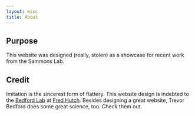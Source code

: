 ```yaml
---
layout: misc
title: About
---
```


## Purpose

This website was designed (really, stolen) as a showcase for recent work from the Sammons Lab.

## Credit

Imitation is the sincerest form of flattery. This website design is indebted to the [Bedford Lab](http://www.bedford.io) at [Fred Hutch](http://www.fredhutch.org). Besides designing a great website, Trevor Bedford does some great science, too. Check them out. 

